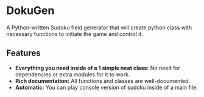# DokuGen
A Python-written Sudoku field generator that will create python class with necessary functions to initiate the game and control it.

## Features
- **Everything you need inside of a 1 simple neat class:** No need for dependencies or extra modules for it to work.
- **Rich documentation:** All functions and classes are well-documented.
- **Automatic:** You can play console version of sudoku inside of a main file.